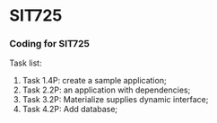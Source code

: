 # SIT725
### Coding for SIT725
Task list:
1. Task 1.4P: create a sample application;
2. Task 2.2P: an application with dependencies;
3. Task 3.2P: Materialize supplies dynamic interface;
4. Task 4.2P: Add database;